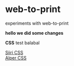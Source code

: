 # web-to-print

experiments with web-to-print


**hello we did some changes**

**CSS**
test balabal

[Siiri CSS](CSS/20241022_CSS_Grid_001_ST.html)  
[Alper CSS](CSS/20241022_CSS_Grid_001_AY.html)
